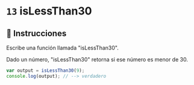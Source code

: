 # `13` isLessThan30

## 📝 Instrucciones

Escribe una función llamada "isLessThan30".

Dado un número, "isLessThan30" retorna si ese número es menor de 30.

```Javascript
var output = isLessThan30(9);
console.log(output); // --> verdadero
```